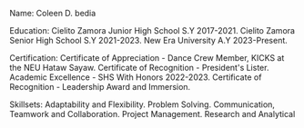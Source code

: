 Name: Coleen D. bedia

Education: Cielito Zamora Junior High School S.Y 2017-2021.
           Cielito Zamora Senior High School S.Y 2021-2023.
           New Era University A.Y 2023-Present.

Certification: Certificate of Appreciation - Dance Crew Member, KICKS at the  NEU Hataw Sayaw.
               Certificate of Recognition - President's Lister.
               Academic Excellence - SHS With Honors 2022-2023.
               Certificate of Recognition - Leadership Award and Immersion.

Skillsets: Adaptability and Flexibility.
           Problem Solving.
           Communication, Teamwork and Collaboration.
           Project Management.
           Research and Analytical

<!--
**Kulin16/Kulin16** is a ✨ _special_ ✨ repository because its `README.md` (this file) appears on your GitHub profile.

Here are some ideas to get you started:

- 🔭 I’m currently working on ...
- 🌱 I’m currently learning ...
- 👯 I’m looking to collaborate on ...
- 🤔 I’m looking for help with ...
- 💬 Ask me about ...
- 📫 How to reach me: ...
- 😄 Pronouns: ...
- ⚡ Fun fact: ...
-->
